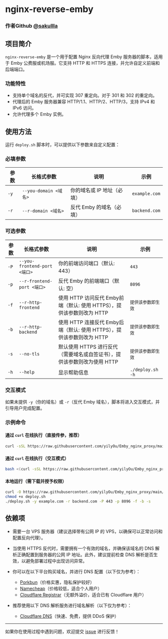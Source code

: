 # nginx-reverse-emby

### 作者Github [@sakullla](https://github.com/sakullla/nginx-reverse-emby) 

## 项目简介

`nginx-reverse-emby` 是一个用于配置 Nginx 反向代理 Emby 服务器的脚本，适用于 Emby 公费服或机场服。它支持 HTTP 和 HTTPS 连接，并允许自定义前端和后端端口。

### 功能特性

- 支持单个域名的反代，并可实现 307 重定向。对于 301 和 302 的重定向。
- 代理后的 Emby 服务器兼容 HTTP/1.1、HTTP/2、HTTP/3，支持 IPv4 和 IPv6 访问。
- 允许代理多个 Emby 实例。

## 使用方法

运行 `deploy.sh` 脚本时，可以提供以下参数来自定义配置：

### 必填参数

| 参数   | 长格式参数               | 说明              | 示例            |
| ---- | ------------------- | --------------- | ------------- |
| `-y` | `--you-domain <域名>` | 你的域名或 IP 地址（必填） | `example.com` |
| `-r` | `--r-domain <域名>`   | 反代 Emby 的域名（必填） | `backend.com` |

### 可选参数

| 参数   | 长格式参数                      | 说明                              | 示例                 |
| ---- | -------------------------- | ------------------------------- | ------------------ |
| `-P` | `--you-frontend-port <端口>` | 你的前端访问端口（默认: 443）               | `443`              |
| `-p` | `--r-frontend-port <端口>`   | 反代 Emby 的前端端口（默认: 空）            | `8096`             |
| `-f` | `--r-http-frontend` |  使用 HTTP 访问反代 Emby前端（默认: 使用 HTTPS），提供该参数则改为 HTTP | `提供该参数即生效` |
| `-b` | `--r-http-backend` |  使用 HTTP 连接反代 Emby后端（默认: 使用 HTTPS），提供该参数则改为 HTTP | `提供该参数即生效` |
| `-s` | `--no-tls` | 默认使用 HTTPS 进行反代（需要域名或自签证书），提供该参数则改为使用 HTTP | `提供该参数即生效` |
| `-h` | `--help`                   | 显示帮助信息                          | `./deploy.sh -h`   |

### 交互模式

如果未提供 `-y`（你的域名）或 `-r`（反代 Emby 域名），脚本将进入交互模式，并引导用户完成配置。

### 示例命令

#### 通过 `curl` 在线执行（直接传参，推荐）

```bash
curl -sSL https://raw.githubusercontent.com/yilyOu/Emby_nginx_proxy/main/sakullla/deploy.sh | bash -s -- -y yourdomain.com -r backend.com
```

#### 通过 `curl` 在线执行（交互模式）

```bash
bash <(curl -sSL https://raw.githubusercontent.com/yilyOu/Emby_nginx_proxy/main/sakullla/deploy.sh)
```

#### 本地运行（需下载并授予权限）

```bash
curl -O https://raw.githubusercontent.com/yilyOu/Emby_nginx_proxy/main/sakullla/deploy.sh
chmod +x deploy.sh
./deploy.sh -y example.com -r backend.com -P 443 -p 8096 -f -b -s
```

## 依赖项

- 需要一台 VPS 服务器（建议选择带有公网 IP 的 VPS，以确保可以正常访问和配置反向代理）。

- 当使用 HTTPS 反代时，需要拥有一个有效的域名，并确保该域名的 DNS 解析正确配置到服务器的公网 IP 地址。此外，建议提前检查 DNS 解析是否生效，以避免部署过程中出现访问异常。

- 你可以在以下平台购买域名，并进行 DNS 配置（以下仅为参考）：

    - [Porkbun](https://porkbun.com/)（价格实惠，隐私保护较好）
    - [Namecheap](https://www.namecheap.com/)（价格较低，适合个人用户）
    - [Cloudflare Registrar](https://www.cloudflare.com/products/registrar/)（无额外溢价，适合已有 Cloudflare 用户）

- 推荐使用以下 DNS 解析服务进行域名解析（以下仅为参考）：

    - [Cloudflare DNS](https://developers.cloudflare.com/dns/)（快速、免费，提供 DDoS 保护）


---

如果你在使用过程中遇到问题，欢迎提交 [issue](https://github.com/sakullla/nginx-reverse-emby/issues) 进行反馈！
